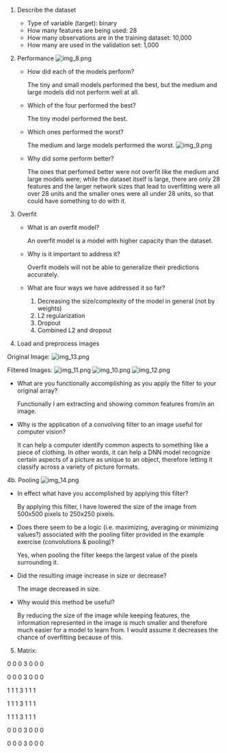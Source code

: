 1. Describe the dataset

    - Type of variable (target): binary
    - How many features are being used: 28
    - How many observations are in the training dataset: 10,000
    - How many are used in the validation set: 1,000
    

2. Performance
![img_8.png](img_8.png)
    - How did each of the models perform?
      
      The tiny and small models performed the best, but the medium and large models did not perform well at all.
   
    - Which of the four performed the best?
   
      The tiny model performed the best.
    - Which ones performed the worst?
      
      The medium and large models performed the worst.
![img_9.png](img_9.png)
    - Why did some perform better?
      
      The ones that perfomed better were not overfit like the medium and large models were;
      while the dataset itself is large, there are only 28 features and the larger network sizes 
      that lead to overfitting were all over 28 units and the smaller ones were all under 28 units, so that could have something to do with it.
    

3. Overfit

    - What is an overfit model?
      
      An overfit model is a model with higher capacity than the dataset.
    - Why is it important to address it?
      
      Overfit models will not be able to generalize their predictions accurately.
    - What are four ways we have addressed it so far?
      1. Decreasing the size/complexity of the model in general (not by weights)
      2. L2 regularization 
      3. Dropout
      4. Combined L2 and dropout
    

4. Load and preprocess images

Original Image:
![img_13.png](img_13.png)

Filtered Images:
![img_11.png](img_11.png)
![img_10.png](img_10.png)
![img_12.png](img_12.png)
   - What are you functionally accomplishing as you apply the filter to your original array?
      
      Functionally I am extracting and showing common features from/in an image.

   - Why is the application of a convolving filter to an image useful for computer vision?
     
      It can help a computer identify common aspects to something like a piece of clothing.
     In other words, it can help a DNN model recognize certain aspects of a picture as unique to 
     an object, therefore letting it classify across a variety of picture formats.
      
4b. Pooling
![img_14.png](img_14.png)
   - In effect what have you accomplished by applying this filter?
     
      By applying this filter, I have lowered the size of the image from 500x500 pixels
     to 250x250 pixels.
   - Does there seem to be a logic (i.e. maximizing, averaging or minimizing values?) associated with the pooling filter provided in the example exercise (convolutions & pooling)?
     
     Yes, when pooling the filter keeps the largest value of the pixels surrounding it.
   - Did the resulting image increase in size or decrease?
     
     The image decreased in size.
   - Why would this method be useful?
     
        By reducing the size of the image while keeping features, the information represented in the image is much smaller
     and therefore much easier for a model to learn from. I would assume it decreases the chance of overfitting because of this.
   

5. Matrix:
    
    
0 0 0 3 0 0 0 


0 0 0 3 0 0 0


1 1 1 3 1 1 1


1 1 1 3 1 1 1


1 1 1 3 1 1 1


0 0 0 3 0 0 0


0 0 0 3 0 0 0
   
